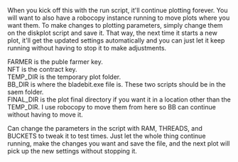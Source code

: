 When you kick off this with the run script, it'll continue plotting forever. You will want to also have a robocopy instance running to move plots where you want them. To make changes to plotting parameters, simply change them on the diskplot script and save it. That way, the next time it starts a new plot, it'll get the updated settings automatically and you can just let it keep running without having to stop it to make adjustments.  

FARMER is the puble farmer key.  
NFT is the contract key.  
TEMP_DIR is the temporary plot folder.  
BB_DIR is where the bladebit.exe file is. These two scripts should be in the saem folder.  
FINAL_DIR is the plot final directory if you want it in a location other than the TEMP_DIR. I use robocopy to move them from here so BB can continue without having to move it.  

Can change the parameters in the script with RAM, THREADS, and BUCKETS to tweak it to test times. Just let the whole thing continue running, make the changes you want and save the file, and the next plot will pick up the new settings without stopping it.  
